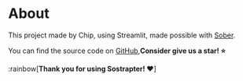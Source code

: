 # About

This project made by Chip, using Streamlit, made possible with [Sober](https://sober.vinegarhq.org/).
    
You can find the source code on [GitHub](https://github.com/triisdang/Sostrapter),**Consider give us a star! ⭐**

:rainbow[**Thank you for using Sostrapter! ❤️**]